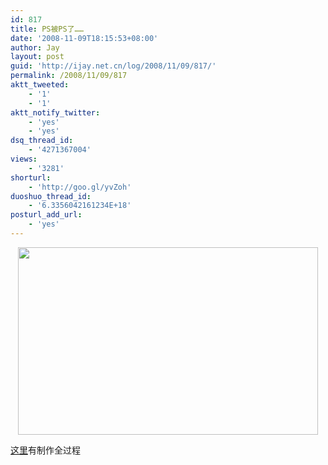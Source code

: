 ```yaml
---
id: 817
title: PS被PS了……
date: '2008-11-09T18:15:53+08:00'
author: Jay
layout: post
guid: 'http://ijay.net.cn/log/2008/11/09/817/'
permalink: /2008/11/09/817
aktt_tweeted:
    - '1'
    - '1'
aktt_notify_twitter:
    - 'yes'
    - 'yes'
dsq_thread_id:
    - '4271367004'
views:
    - '3281'
shorturl:
    - 'http://goo.gl/yvZoh'
duoshuo_thread_id:
    - '6.3356042161234E+18'
posturl_add_url:
    - 'yes'
---
```


<p style="text-align: center;"><a href="http://www.jayxu.com/log/wp-content/uploads/2008/11/2982281565-caee02ae23-o.jpg"><img class="alignnone size-medium wp-image-816" title="2982281565-caee02ae23-o.jpg" src="http://www.jayxu.com/log/wp-content/uploads/2008/11/2982281565-caee02ae23-o.jpg" alt="" width="480" height="300" /></a></p>
<p style="text-align: left;"><a href="http://www.flickr.com/photos/18697966@N00/sets/72157608377333404/detail/" target="_blank">这里</a>有制作全过程</p>